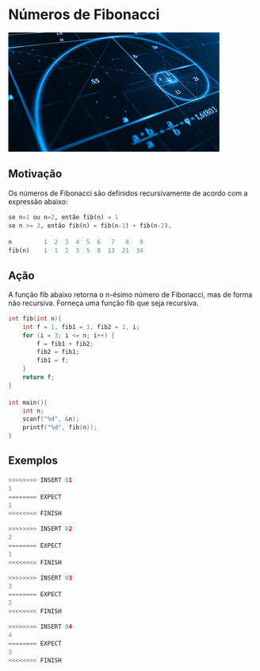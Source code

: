 # Números de Fibonacci

![_](cover.jpg)

## Motivação

Os números de Fibonacci são definidos recursivamente de acordo com a expressão abaixo:

```py
se n=1 ou n=2, então fib(n) = 1
se n >= 3, então fib(n) = fib(n-1) + fib(n-2).

n         1  2  3  4  5  6   7   8   9
fib(n)    1  1  2  3  5  8  13  21  34
```

## Ação

A função fib abaixo retorna o n-ésimo número de Fibonacci, mas de forma não recursiva. Forneça uma função fib que seja recursiva.

```C
int fib(int n){
    int f = 1, fib1 = 1, fib2 = 1, i;
    for (i = 3; i <= n; i++) {
        f = fib1 + fib2;
        fib2 = fib1;
        fib1 = f;
    }
    return f;
}

int main(){
    int n;
    scanf("%d", &n);
    printf("%d", fib(n));
}
```

## Exemplos

``` py
>>>>>>>> INSERT 01
1
======== EXPECT
1
<<<<<<<< FINISH
```

```py
>>>>>>>> INSERT 02
2
======== EXPECT
1
<<<<<<<< FINISH
```

```py
>>>>>>>> INSERT 03
3
======== EXPECT
2
<<<<<<<< FINISH
```

```py
>>>>>>>> INSERT 04
4
======== EXPECT
3
<<<<<<<< FINISH
```
